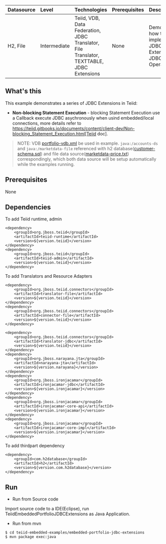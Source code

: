 | **Datasource** | **Level** | **Technologies** | **Prerequisites** | **Description** |
|:---------|:----------|:-----------------|:------------------|:----------------|
|H2, File |Intermediate |Teiid, VDB, Data Federation, JDBC Translator, File Translator, TEXTTABLE, JDBC Extensions |None |Demonstrates how to implement JDBC Extenstions in JDBC Operations|

## What's this

This example demonstrates a series of JDBC Extensions in Teiid:

* **Non-blocking Statement Execution** - blocking Statement Execution use a Callback execute JDBC asychronously when usind embedded/local connections, more details refer to https://teiid.gitbooks.io/documents/content/client-dev/Non-blocking_Statement_Execution.html[Teiid doc].


> NOTE: VDB [portfolio-vdb.xml](src/main/resources/portfolio-vdb.xml) be used in example. `java:/accounts-ds` and `java:/marketdata-file` referenced with h2 database([customer-schema.sql](src/main/resources/data/customer-schema.sql)) and file data source([marketdata-price.txt](src/main/resources/data/marketdata-price.txt)) correspondingly, which both data source will be setup automatically while the examples running.

## Prerequisites

None

## Dependencies

To add Teiid runtime, admin

~~~
<dependency>
    <groupId>org.jboss.teiid</groupId>
    <artifactId>teiid-runtime</artifactId>
    <version>${version.teiid}</version>
</dependency>
<dependency>
    <groupId>org.jboss.teiid</groupId>
    <artifactId>teiid-admin</artifactId>
    <version>${version.teiid}</version>
</dependency>
~~~

To add Translators and Resource Adapters

~~~
<dependency>
    <groupId>org.jboss.teiid.connectors</groupId>
    <artifactId>translator-file</artifactId>
    <version>${version.teiid}</version>
</dependency>	
<dependency>
    <groupId>org.jboss.teiid.connectors</groupId>
    <artifactId>connector-file</artifactId>
    <version>${version.teiid}</version>
</dependency>		

<dependency>
    <groupId>org.jboss.teiid.connectors</groupId>
    <artifactId>translator-jdbc</artifactId>
    <version>${version.teiid}</version>
</dependency>	
<dependency>
    <groupId>org.jboss.narayana.jta</groupId>
    <artifactId>narayana-jta</artifactId>
    <version>${version.narayana}</version>
</dependency>
<dependency>
    <groupId>org.jboss.ironjacamar</groupId>
    <artifactId>ironjacamar-jdbc</artifactId>
    <version>${version.ironjacamar}</version>
</dependency>
<dependency>
    <groupId>org.jboss.ironjacamar</groupId>
    <artifactId>ironjacamar-core-api</artifactId>
    <version>${version.ironjacamar}</version>
</dependency>
<dependency>
    <groupId>org.jboss.ironjacamar</groupId>
    <artifactId>ironjacamar-core-impl</artifactId>
    <version>${version.ironjacamar}</version>
</dependency>
~~~

To add thirdpart dependency

~~~
<dependency>
    <groupId>com.h2database</groupId>
    <artifactId>h2</artifactId>
    <version>${version.com.h2database}</version>
</dependency>
~~~

## Run

* Run from Source code

Import source code to a IDE(Eclipse), run TeiidEmbeddedPortfolioJDBCExtensions as Java Application.

* Run from mvn 

~~~
$ cd teiid-embedded-examples/embedded-portfolio-jdbc-extensions
$ mvn package exec:java
~~~

